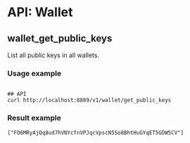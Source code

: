 # API: Wallet

## wallet_get_public_keys
List all public keys in all wallets.

### Usage example

```shell

## API
curl http://localhost:8889/v1/wallet/get_public_keys

```

### Result example

```
["FO6MRyAjQq8ud7hVNYcfnVPJqcVpscN5So8BhtHuGYqET5GDW5CV"]
```